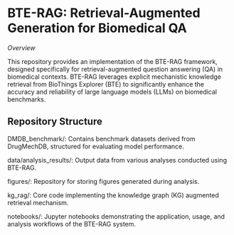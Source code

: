 # BTE-RAG: Retrieval-Augmented Generation for Biomedical QA

*Overview*

This repository provides an implementation of the BTE-RAG framework, designed specifically for retrieval-augmented question answering (QA) in biomedical contexts. BTE-RAG leverages explicit mechanistic knowledge retrieval from BioThings Explorer (BTE) to significantly enhance the accuracy and reliability of large language models (LLMs) on biomedical benchmarks.

## Repository Structure

DMDB_benchmark/: Contains benchmark datasets derived from DrugMechDB, structured for evaluating model performance.

data/analysis_results/: Output data from various analyses conducted using BTE-RAG.

figures/: Repository for storing figures generated during analysis.

kg_rag/: Core code implementing the knowledge graph (KG) augmented retrieval mechanism.

notebooks/: Jupyter notebooks demonstrating the application, usage, and analysis workflows of the BTE-RAG system.

